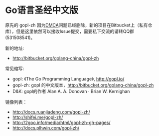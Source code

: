 # Go语言圣经中文版

原先的 gopl-zh 因为[DMCA](https://github.com/github/dmca/blob/master/2016-02-03-TheGoProgrammingLanguage.md)问题已经删除，新的项目在Bitbucket上（私有仓库），但是这里依然可以接收Issue提交，需要私下交流的请转QQ群(531508541)。

新的地址:

- http://bitbucket.org/golang-china/gopl-zh

常见缩写:

- gopl: 《The Go Programming Language》, http://gopl.io/
- gopl-zh: gopl 的中文版本，http://bitbucket.org/golang-china/gopl-zh
- D&K: gopl的作者 Alan A. A. Donovan · Brian W. Kernighan

镜像列表：

- http://docs.ruanjiadeng.com/gopl-zh/
- http://shifei.me/gopl-zh/
- http://2goo.info/media/html/gopl-zh-gh-pages/
- http://docs.plhwin.com/gopl-zh/
